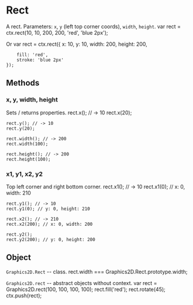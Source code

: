 Rect
===================
A rect. Parameters: `x`, `y` (left top corner coords), `width`, `height`.
	var rect = ctx.rect(10, 10, 200, 200, 'red', 'blue 2px');

Or
	var rect = ctx.rect({
		x: 10,
		y: 10,
		width: 200,
		height: 200,

		fill: 'red',
		stroke: 'blue 2px'
	});

## Methods
### x, y, width, height
Sets / returns properties.
	rect.x(); // -> 10
	rect.x(20);

	rect.y(); // -> 10
	rect.y(20);

	rect.width(); // -> 200
	rect.width(100);

	rect.height(); // -> 200
	rect.height(100);

### x1, y1, x2, y2
Top left corner and right bottom corner.
	rect.x1(); // -> 10
	rect.x1(0); // x: 0, width: 210

	rect.y1(); // -> 10
	rect.y1(0); // y: 0, height: 210

	rect.x2(); // -> 210
	rect.x2(200); // x: 0, width: 200

	rect.y2();
	rect.y2(200); // y: 0, height: 200

## Object
`Graphics2D.Rect` -- class.
	rect.width === Graphics2D.Rect.prototype.width;

`Graphics2D.rect` -- abstract objects without context.
	var rect = Graphics2D.rect(100, 100, 100, 100);
	rect.fill('red');
	rect.rotate(45);
	ctx.push(rect);